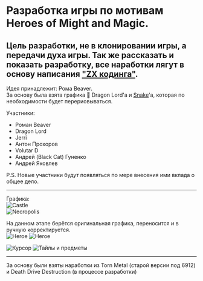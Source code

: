 # Разработка игры по мотивам **Heroes of Might and Magic**.

Цель разработки, не в клонировании игры, а передачи духа игры. Так же рассказать и показать разработку, все наработки лягут в основу написания ["ZX кодинга"](https://docs.google.com/document/d/1n71Y2THWCm1NuiPKxG7o_ymQZOoHpWyP0OTLwovVbM4/edit?usp=sharing).
---
Идея принадлежит: Рома Beaver.    
За основу была взята графика :pig: Dragon Lord'а и [Snake](https://zxart.ee/rus/avtory/s/snake1/)'а, которая по необходимости будет перериовываться.    

Участники:    
- Роман Beaver
- Dragon Lord
- Jerri
- Антон Прохоров
- Volutar D
- Андрей (Black Cat) Гуненко
- Андрей Яковлев
  
P.S. Новые участники будут появляться по мере внесения ими вклада о общее дело.

---
Графика:    
![Castle](https://github.com/user-attachments/assets/0e420286-f7a8-4b68-bc04-1715fd7980b8)    
![Necropolis](https://github.com/user-attachments/assets/5456e2e3-e5aa-4cbf-b2bb-5beda24ef8e3)    

На данном этапе берётся оригинальная графика, переносится и в ручную корректируется.    
![Heroe](https://github.com/user-attachments/assets/c07f2ede-1492-47e6-b930-1921fd68e23a)
![Heroe](https://github.com/user-attachments/assets/4e4ed956-34e5-479f-8ef8-0965090179e4)

![Курсор](https://github.com/user-attachments/assets/fb96767d-c29d-425a-a928-5766cc96ae5c)
![Тайлы и предметы](https://github.com/user-attachments/assets/4afdaad8-3eed-48b5-ba80-cabce44ca145)

---
За основу были взяты наработки из Torn Metal (старой версии под 6912) и Death Drive Destruction (в процессе разработки)
